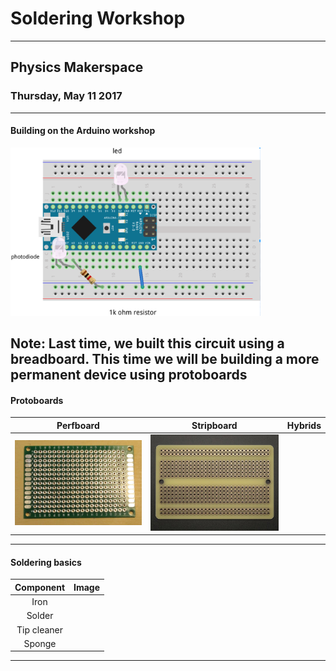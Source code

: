 # Soldering Workshop
--------------------
## Physics Makerspace
### Thursday, May 11 2017
---
#### Building on the Arduino workshop
<img src="/images/completedBreadboard.png" width="400">

Note:
Last time, we built this circuit using a breadboard. This time we will be building a more permanent device using protoboards
---
#### Protoboards
Perfboard | Stripboard | Hybrids
:---:|:---:|:---:
<img src="/images/protoboard.JPG" width="400"> | <img src="/images/stripboard.jpg" width="400"> |
---
#### Soldering basics
Component | Image
:---:|:---:
Iron |
Solder |
Tip cleaner |
Sponge |
---
####
